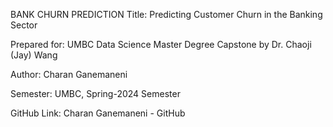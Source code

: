 BANK CHURN PREDICTION
Title: Predicting Customer Churn in the Banking Sector

Prepared for: UMBC Data Science Master Degree Capstone by Dr. Chaoji (Jay) Wang

Author: Charan Ganemaneni

Semester: UMBC, Spring-2024 Semester

GitHub Link: Charan Ganemaneni - GitHub
